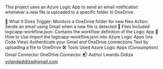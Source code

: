 This project uses an Azure Logic App to send an email notification whenever a new file is uploaded to a specific folder in OneDrive.

🔧 What It Does
Trigger: Monitors a OneDrive folder for new files
Action: Sends an email using Gmail when a new file is detected
📁 Files Included
logicapp-workflow.json: Contains the workflow definition of the Logic App
🚀 How to Use
Import the logicapp-workflow.json into Azure Logic Apps (via Code View)
Authenticate your Gmail and OneDrive connections
Test by uploading a file to OneDrive
🛠️ Tools Used
Azure Logic Apps (Consumption)
Gmail Connector
OneDrive Connector
📬 Author
Lwando Didiza yolandadidiza@gmail.com
